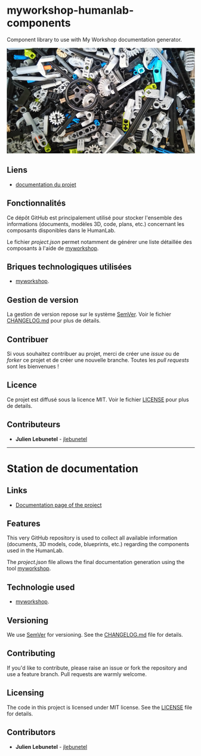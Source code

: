 # myworkshop-humanlab-components
Component library to use with My Workshop documentation generator.

![featured_image](images/components.jpg)

## Liens
 * [documentation du projet](https://docs.humanlab.me/myhumankit/myworkshop-humanlab-components/details)

## Fonctionnalités
Ce dépôt GitHub est principalement utilisé pour stocker l'ensemble des informations (documents, modèles 3D, code, plans, etc.) concernant les composants disponibles dans le HumanLab.

Le fichier _project.json_ permet notamment de générer une liste détaillée des composants à l'aide de [myworkshop](https://github.com/myhumankit/myworkshop).

## Briques technologiques utilisées
 * [myworkshop](https://github.com/myhumankit/myworkshop).

## Gestion de version
La gestion de version repose sur le système [SemVer](http://semver.org/). Voir le fichier [CHANGELOG.md](CHANGELOG.md) pour plus de détails.

## Contribuer
Si vous souhaitez contribuer au projet, merci de créer une _issue_ ou de _forker_ ce projet et de créer une nouvelle branche. Toutes les _pull requests_ sont les bienvenues !

## Licence
Ce projet est diffusé sous la licence MIT. Voir le fichier [LICENSE](LICENSE) pour plus de details.

## Contributeurs
 * **Julien Lebunetel** - [jlebunetel](https://github.com/jlebunetel)

---

# Station de documentation

## Links
 * [Documentation page of the project](https://docs.humanlab.me/myhumankit/myworkshop-humanlab-components/details)

## Features
This very GitHub repository is used to collect all available information (documents, 3D models, code, blueprints, etc.) regarding the components used in the HumanLab.

The _project.json_ file allows the final documentation generation using the tool [myworkshop](https://github.com/myhumankit/myworkshop).

## Technologie used
 * [myworkshop](https://github.com/myhumankit/myworkshop).

## Versioning
We use [SemVer](http://semver.org/) for versioning. See the [CHANGELOG.md](CHANGELOG.md) file for details.

## Contributing
If you'd like to contribute, please raise an issue or fork the repository and use a feature branch. Pull requests are warmly welcome.

## Licensing
The code in this project is licensed under MIT license. See the [LICENSE](LICENSE) file for details.

## Contributors
 * **Julien Lebunetel** - [jlebunetel](https://github.com/jlebunetel)
